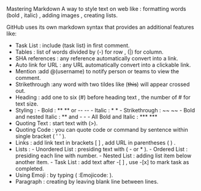  Mastering Markdown
A way to style text on web like : formatting words (bold , italic) , adding images , creating lists.

GitHub uses its own markdown syntax that provides an additional features like:

- Task List : include (task list) in first comment.
- Tables : list of words divided by (-) for row , (|) for column.
- SHA references : any reference automatically convert into a link.
- Auto link for URL : any URL automatically convert into a clickable link.
- Mention :add @(username) to notify person or teams to view the comment.
- Strikethrough :any word with two tildes like (~~this~~) will appear crossed out.
- Heading : add one to six (#) before heading text , the number of # for text size.
- Styling : - Bold : **  **  or --  -- 
                 - Italic : *  * 
                  - Strikethrough : ~~  ~~ 
                  - Bold and nested Italic : ** and -  - 
                  - All Bold and Italic : ***  *** 
- Quoting Text : start text with (>).
- Quoting Code : you can quote code or command by sentence within single bracket ( '  ' ).
- Links : add link text in brackets [ ] , add URL in parentheses ( ) . 
- Lists : - Unordered List : presiding text with ( -  or * ).
            - Ordered List : presiding each line with number.
           - Nested List : adding list item below another item.
            - Task List : add text after -[ ] , use -[x] to mark task as completed.
- Using Emoji : by typing ( :Emojicode: ).
- Paragraph : creating by leaving blank line between lines.
